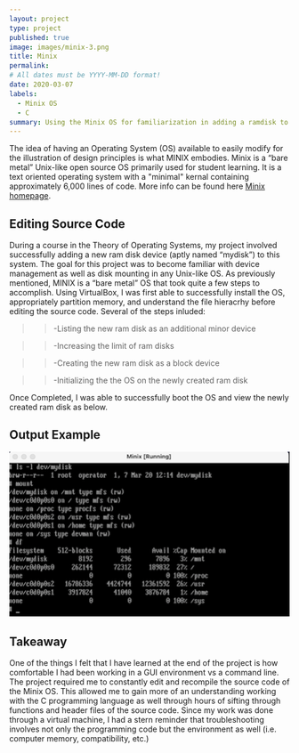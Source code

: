 ```yaml
---
layout: project
type: project
published: true
image: images/minix-3.png
title: Minix
permalink: 
# All dates must be YYYY-MM-DD format!
date: 2020-03-07
labels:
  - Minix OS
  - C
summary: Using the Minix OS for familiarization in adding a ramdisk to the system. 
---
```

The idea of having an Operating System (OS) available to easily modify for the illustration of design principles is what MINIX embodies.  Minix is a “bare metal” Unix-like open source OS primarily used for student learning.  It is a text oriented operating system with a "minimal" kernal containing approximately 6,000 lines of code.  More info can be found here [Minix homepage](https://www.minix3.org/).    

## Editing Source Code

During a course in the Theory of Operating Systems, my project involved successfully adding a new ram disk device (aptly named “mydisk”) to this system.  The goal for this project was to become familiar with device management as well as disk mounting in any Unix-like OS.  As previously mentioned, MINIX is a “bare metal” OS that took quite a few steps to accomplish.  Using VirtualBox, I was first able to successfully install the OS, appropriately partition memory, and understand the file hieracrhy before editing the source code.  Several of the steps inluded:
>> -Listing the new ram disk as an additional minor device

>> -Increasing the limit of ram disks

>> -Creating the new ram disk as a block device

>> -Initializing the the OS on the newly created ram disk

Once Completed, I was able to successfully boot the OS and view the newly created ram disk as below.

## Output Example

 <img class="ui centered medium image" src="../images/minix-output.png">
 
 
 ## Takeaway

One of the things I felt that I have learned at the end of the project is how comfortable I had been working in a GUI environment vs a command line.  The project required me to constantly edit and recompile the source code of the Minix OS.  This allowed me to  gain more of an understanding working with the C programming language as well through hours of sifting through functions and header files of the source code.  Since my work was done through a virtual machine, I had a stern reminder that troubleshooting involves not only the programming code but the environment as well (i.e. computer memory, compatibility, etc.)


